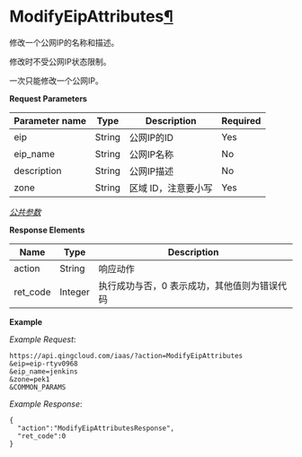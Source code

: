 ---
---

# ModifyEipAttributes[¶](#modifyeipattributes "永久链接至标题")

修改一个公网IP的名称和描述。

修改时不受公网IP状态限制。

一次只能修改一个公网IP。

**Request Parameters**

| Parameter name | Type | Description | Required |
| --- | --- | --- | --- |
| eip | String | 公网IP的ID | Yes |
| eip_name | String | 公网IP名称 | No |
| description | String | 公网IP描述 | No |
| zone | String | 区域 ID，注意要小写 | Yes |

[_公共参数_](../../common/parameters.html#api-common-parameters)

**Response Elements**

| Name | Type | Description |
| --- | --- | --- |
| action | String | 响应动作 |
| ret_code | Integer | 执行成功与否，0 表示成功，其他值则为错误代码 |

**Example**

_Example Request_:

```
https://api.qingcloud.com/iaas/?action=ModifyEipAttributes
&eip=eip-rtyv0968
&eip_name=jenkins
&zone=pek1
&COMMON_PARAMS
```

_Example Response_:

```
{
  "action":"ModifyEipAttributesResponse",
  "ret_code":0
}
```

